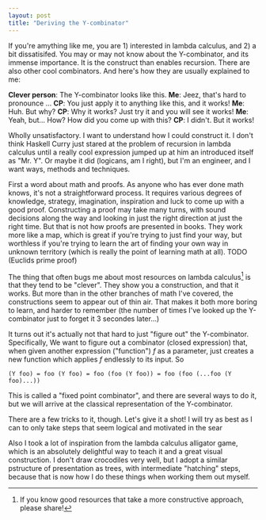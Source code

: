 ```yaml
---
layout: post
title: "Deriving the Y-combinator"
---
```


If you're amything like me, you are 1) interested in lambda calculus, and 2) a
bit dissatisifed. You may or may not know about the Y-combinator, and its
immense importance. It is the construct than enables recursion. There are also
other cool combinators. And here's how they are usually explained to me:

**Clever person**: The Y-combinator looks like this.
**Me**: Jeez, that's hard to pronounce ...
**CP**: You just apply it to anything like this, and it works!
**Me**: Huh. But why?
**CP**: Why it works? Just try it and you will see it works!
**Me**: Yeah, but... How? How did you come up with this?
**CP**: I didn't. But it works!

Wholly unsatisfactory. I want to understand how I could construct it. I don't think Haskell Curry just stared at the problem of recursion in lambda calculus until a really cool expression jumped up at him an introduced itself as "Mr. Y". Or maybe it did (logicans, am I right), but I'm an engineer, and I want ways, methods and techniques.

First a word about math and proofs. As anyone who has ever done math knows, it's not a straightforward process. It requires various degrees of knowledge, strategy, imagination, inspiration and luck to come up with a good proof. Constructing a proof may take many turns, with sound decisions along the way and looking in just the right direction at just the right time. But that is not how proofs are presented in books. They work more like a map, which is great if you're trying to just find your way, but worthless if you're trying to learn the art of finding your own way in unknown territory (which is really the point of learning math at all). TODO (Euclids prime proof)

The thing that often bugs me about most resources on lambda calculus[^resources] is that they tend to be "clever". They show you a construction, and that it works. But more than in the other branches of math I've covered, the constructions seem to appear out of thin air. That makes it both more boring to learn, and harder to remember (the number of times I've looked up the Y-combinator just to forget it 3 secondes later...)

It turns out it's actually not that hard to just "figure out" the Y-combinator.
Specifically, We want to figure out a combinator (closed expression) that, when
given another expression ("function") *f* as a parameter, just creates a new
function which applies *f* endlessly to its input. So

```
(Y foo) = foo (Y foo) = foo (foo (Y foo)) = foo (foo (...foo (Y foo)...))
```

This is called a "fixed point combinator", and there are several ways to do it, but we will arrive at the classical representation of the Y-combinator.

There are a few tricks to it, though. Let's give it a shot! I will try as best
as I can to only take steps that seem logical and motivated in the sear

Also I took a lot of inspiration from the lambda calculus alligator game, which
is an absolutely delightful way to teach it and a great visual construction. I
don't draw crocodiles very well, but I adopt a similar pstructure of
presentation as trees, with intermediate "hatching" steps, because that is now
how I do these things when working them out myself.

[^resources]: If you know good resources that take a more constructive approach, please share!
